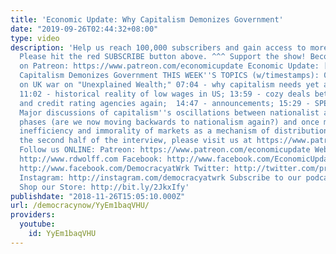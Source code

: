 ```yaml
---
title: 'Economic Update: Why Capitalism Demonizes Government'
date: "2019-09-26T02:44:32+08:00"
type: video
description: 'Help us reach 100,000 subscribers and gain access to more studio time!
  Please hit the red SUBSCRIBE button above. ^^^ Support the show! Become an EU patron
  on Patreon: https://www.patreon.com/economicupdate Economic Update: [S8 E22] Why
  Capitalism Demonizes Government THIS WEEK''S TOPICS (w/timestamps): 00:56 - Updates
  on UK war on "Unexplained Wealth;" 07:04 - why capitalism needs yet attacks government;
  11:02 - historical reality of low wages in US; 13:59 - cozy deals between big corporations
  and credit rating agencies again;  14:47 - announcements; 15:29 - SPECIAL TOPIC:
  Major discussions of capitalism''s oscillations between nationalist and internationalist
  phases (are we now moving backwards to nationalism again?) and once more on the
  inefficiency and immorality of markets as a mechanism of distribution. To watch
  the second half of the interview, please visit us at https://www.patreon.com/economicupdate
  Follow us ONLINE: Patreon: https://www.patreon.com/economicupdate Websites: http://www.democracyatwork.info/economicupdate
  http://www.rdwolff.com Facebook: http://www.facebook.com/EconomicUpdate http://www.facebook.com/RichardDWolff
  http://www.facebook.com/DemocracyatWrk Twitter: http://twitter.com/profwolff http://twitter.com/democracyatwrk
  Instagram: http://instagram.com/democracyatwrk Subscribe to our podcast: http://economicupdate.libsyn.com
  Shop our Store: http://bit.ly/2JkxIfy'
publishdate: "2018-11-26T15:05:10.000Z"
url: /democracynow/YyEm1baqVHU/
providers:
  youtube:
    id: YyEm1baqVHU
---
```

